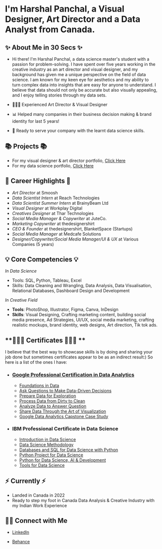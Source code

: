 # I'm Harshal Panchal, a Visual Designer, Art Director and a Data Analyst from Canada. 

## **✨ About Me in 30 Secs ✨**

- Hi there! I'm Harshal Panchal, a data science master's student with a passion for problem-solving. I have spent over five years working in the creative industry as an art director and visual designer, and my background has given me a unique perspective on the field of data science. I am known for my keen eye for aesthetics and my ability to turn complex data into insights that are easy for anyone to understand. I believe that data should not only be accurate but also visually appealing, and I enjoy telling stories through my data sets.

- 👩🏻‍💻 Experienced Art Director & Visual Designer

- 📊 Helped many companies in their business decision making & brand identity for last 5 years!

- 📝 Ready to serve your company with the learnt data science skills.

## **📚 Projects 📚**
- For my visual designer & art director portfolio, [Click Here](https://www.behance.net/harshalpanchal2000) 
- For my data science portfolio, [Click Here](https://github.com/harshalpanchal2000/Data-Science-Portfolio)

## **💼 Career Highlights 💼**
- *Art Director* at Smoosh
- *Data Scientist Intern* at Reach Technologies
- *Data Scientist Summer Intern* at BrainyBeam Ltd
- *Visual Designer* at Workplay Digital
- *Creatives Designer* at Thar Technologies
- *Social Media Manager & Copywriter* at JuteCo. 
- *Marketing Copywriter* at thedesignershirt
- *CEO & Founder* at thedesignershirt, BlanketSpace (Startups)
- *Social Media Manager* at Medcafe Solutions
- *Designer/Copywriter/Social Media Manager/UI & UX* at Various Companies (5 years)


## **💡 Core Competencies 💡**

*In Data Science*
- Tools: SQL, Python, Tableau, Excel
- Skills: Data Cleaning and Wrangling, Data Analysis, Data Visualisation, Relational Databases, Dashboard Design and Development

*In Creative Field*
- ****Tools****: PhotoShop, Illustrator, Figma, Canva, InDesign
- ****Skills****: Visual Designing, Crafting marketing content, building social media presence, Ad Strategies, UI/UX, social media marketing, crafting realistic mockups, brand identity, web designs, Art direction, Tik tok ads.

## **👨🏼‍🎓 Certificates 👨🏼‍🎓 **
I believe that the best way to showcase skills is by doing and sharing your job done but sometimes certificates appear to be as an indirect result:) So here is a list of the ones I have:
* ### [Google Professional Certification in Data Analytics](https://github.com/harshalpanchal2000/Personal_Projects/blob/main/Certifications/Google%20Professional%20Certification%20in%20Data%20Analytics.pdf)
  * [Foundations in Data](https://github.com/harshalpanchal2000/Personal_Projects/blob/main/Certifications/Foundations%20(Google).pdf)
  * [Ask Questions to Make Data-Driven Decisions](https://github.com/harshalpanchal2000/Personal_Projects/blob/main/Certifications/Ask%20Questions%20to%20Make%20Data-Driven%20Decisions%20(Google).pdf)
  * [Prepare Data for Exploration](https://github.com/harshalpanchal2000/Personal_Projects/blob/main/Certifications/Prepare%20Data%20for%20Exploration%20(Google).pdf)
  * [Process Data from Dirty to Clean](https://github.com/harshalpanchal2000/Personal_Projects/blob/main/Certifications/Prepare%20Data%20for%20Exploration%20(Google).pdf)
  * [Analyze Data to Answer Question](https://github.com/harshalpanchal2000/Personal_Projects/blob/main/Certifications/Analyze%20Data%20to%20Answer%20Questions%20(Google).pdf)
  * [Share Data Through the Art of Visualization](https://github.com/harshalpanchal2000/Personal_Projects/blob/main/Certifications/Share%20Data%20Through%20the%20Art%20of%20Visualization%20(Google).pdf)
  * [Google Data Analytics Capstone Case Study](https://github.com/harshalpanchal2000/Personal_Projects/blob/main/Certifications/Google%20Data%20Analytics%20Capstone%20Case%20Study.pdf)
 * ### IBM Professional Certificate in Data Science
   * [Introduction in Data Science](https://github.com/harshalpanchal2000/Personal_Projects/blob/main/Certifications/Data%20Science%20(IBM).pdf)
   * [Data Science Methodology](https://github.com/harshalpanchal2000/Personal_Projects/blob/main/Certifications/Data%20Science%20Methodology%20(IBM).pdf)
   * [Databases and SQL for Data Science with Python](https://github.com/harshalpanchal2000/Personal_Projects/blob/main/Certifications/Databases%20and%20SQL%20for%20Data%20Science%20with%20Python.pdf)
   * [Python Project for Data Science](https://github.com/harshalpanchal2000/Personal_Projects/blob/main/Certifications/Python%20Project%20for%20Data%20Science%20(IBM%20Certified).pdf)
   * [Python for Data Science, AI & Development](https://github.com/harshalpanchal2000/Personal_Projects/blob/main/Certifications/Python%20for%20Data%20Science%2C%20AI%20%26%20Development%20(IBM).pdf)
   * [Tools for Data Science](https://github.com/harshalpanchal2000/Personal_Projects/blob/main/Certifications/Tools%20for%20Data%20Science%20(IBM).pdf)
  
   
## **⚡️ Currently ⚡️**
- Landed in Canada in 2022
- Ready to step my foot in Canada Data Analysis & Creative Industry with my Indian Work Experience

## **🙌🏻 Connect with Me**

- [LinkedIn](https://www.linkedin.com/in/harshal-panchal/)

- [Behance](https://www.behance.net/harshalpanchal2000)
